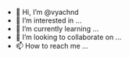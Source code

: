 - 👋 Hi, I’m @vyachnd
- 👀 I’m interested in ...
- 🌱 I’m currently learning ...
- 💞️ I’m looking to collaborate on ...
- 📫 How to reach me ...

<!---
vyachnd/vyachnd is a ✨ special ✨ repository because its `README.md` (this file) appears on your GitHub profile.
You can click the Preview link to take a look at your changes.
--->
